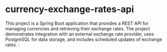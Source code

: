 # currency-exchange-rates-api
This project is a Spring Boot application that provides a REST API for managing currencies and retrieving their exchange rates. The project demonstrates integration with an external exchange rate provider, uses PostgreSQL for data storage, and includes scheduled updates of exchange rates.
:
